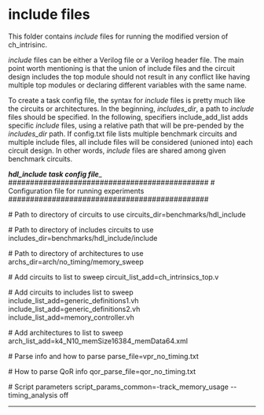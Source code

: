 # include files

This folder contains _include_ files for running the modified version of ch_intrisinc.

_include_ files can be either a Verilog file or a Verilog header file. The main point worth mentioning is that the union of include files and the circuit design includes the top module should not result in any conflict like having multiple top modules or declaring different variables with the same name.

To create a task config file, the syntax for _include_ files is pretty much like the circuits or architectures. 
In the beginning, _includes_dir_, a path to _include_ files should be specified. In the following, specifiers include_add_list adds specific _include_ files, using a relative path that will be pre-pended by the _includes_dir_ path.
If config.txt file lists multiple benchmark circuits and multiple include files, all include files will be considered (unioned into) each circuit design. In other words, _include_ files are shared among given benchmark circuits.

___________________________hdl_include task config file____________________________
##############################################
\# Configuration file for running experiments
##############################################

\# Path to directory of circuits to use
circuits_dir=benchmarks/hdl_include

\# Path to directory of includes circuits to use
includes_dir=benchmarks/hdl_include/include

\# Path to directory of architectures to use
archs_dir=arch/no_timing/memory_sweep

\# Add circuits to list to sweep
circuit_list_add=ch_intrinsics_top.v

\# Add circuits to includes list to sweep
include_list_add=generic_definitions1.vh
include_list_add=generic_definitions2.vh
include_list_add=memory_controller.vh

\# Add architectures to list to sweep
arch_list_add=k4_N10_memSize16384_memData64.xml

\# Parse info and how to parse
parse_file=vpr_no_timing.txt

\# How to parse QoR info
qor_parse_file=qor_no_timing.txt

\# Script parameters
script_params_common=-track_memory_usage --timing_analysis off
___________________________________________________________________________________
